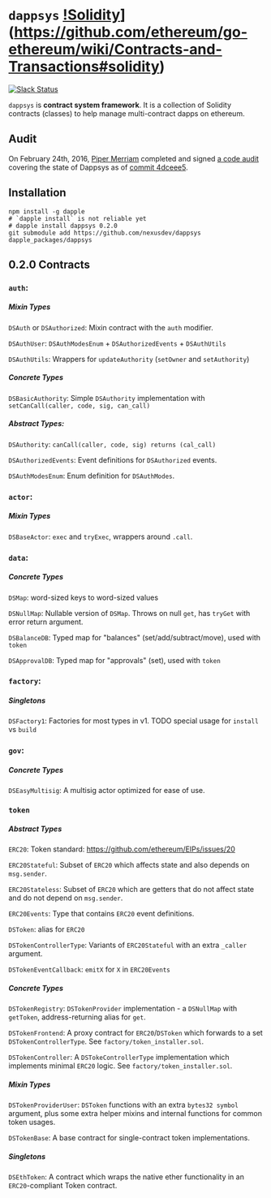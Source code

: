 `dappsys`  [!Solidity](https://img.shields.io/badge/language-solidity-lightgrey.svg?style=flat-square)](https://github.com/ethereum/go-ethereum/wiki/Contracts-and-Transactions#solidity)
===
[![Slack Status](http://slack.makerdao.com/badge.svg)](https://slack.makerdao.com)

`dappsys` is **contract system framework**. It is a collection of Solidity contracts (classes) to help manage multi-contract dapps on ethereum.

Audit
---

On February 24th, 2016, [Piper Merriam](https://keybase.io/pipermerriam)
completed and signed [a code
audit](https://github.com/nexusdev/dappsys/blob/master/doc/nexus-review-final-2016-02-24.md)
 covering the state of Dappsys as of [commit
4dceee5](https://github.com/nexusdev/dappsys/commit/4dceee5272b51744a89009907d5ca85a0a82faed).

Installation
---

    npm install -g dapple
    # `dapple install` is not reliable yet
    # dapple install dappsys 0.2.0
    git submodule add https://github.com/nexusdev/dappsys dapple_packages/dappsys


0.2.0 Contracts
---

### `auth`:

##### Mixin Types

`DSAuth` or `DSAuthorized`: Mixin contract with the `auth` modifier.

`DSAuthUser`: `DSAuthModesEnum` + `DSAuthorizedEvents` + `DSAuthUtils`

`DSAuthUtils`: Wrappers for `updateAuthority` (`setOwner` and `setAuthority`)

##### Concrete Types

`DSBasicAuthority`: Simple `DSAuthority` implementation with `setCanCall(caller, code, sig, can_call)`

##### Abstract Types:


`DSAuthority`: `canCall(caller, code, sig) returns (cal_call)`

`DSAuthorizedEvents`: Event definitions for `DSAuthorized` events.

`DSAuthModesEnum`: Enum definition for `DSAuthModes`.



### `actor`:

##### Mixin Types

`DSBaseActor`: `exec` and `tryExec`, wrappers around `.call`.


### `data`:

##### Concrete Types

`DSMap`: word-sized keys to word-sized values

`DSNullMap`: Nullable version of `DSMap`. Throws on null `get`, has `tryGet` with error return argument.

`DSBalanceDB`: Typed map for "balances" (set/add/subtract/move), used with `token`

`DSApprovalDB`: Typed map for "approvals" (set), used with `token`

### `factory`:

##### Singletons

`DSFactory1`: Factories for most types in v1. TODO special usage for `install` vs `build`

### `gov`:

##### Concrete Types

`DSEasyMultisig`: A multisig actor optimized for ease of use.


### `token`

##### Abstract Types

`ERC20`: Token standard: https://github.com/ethereum/EIPs/issues/20

`ERC20Stateful`: Subset of `ERC20` which affects state and also depends on `msg.sender`.

`ERC20Stateless`: Subset of `ERC20` which are getters that do not affect state and do not depend on `msg.sender`.

`ERC20Events`: Type that contains `ERC20` event definitions.


`DSToken`: alias for `ERC20`


`DSTokenControllerType`: Variants of `ERC20Stateful` with an extra `_caller` argument.

`DSTokenEventCallback`: `emitX` for `X` in `ERC20Events`

##### Concrete Types

`DSTokenRegistry`: `DSTokenProvider` implementation - a `DSNullMap` with `getToken`, address-returning alias for `get`.

`DSTokenFrontend`: A proxy contract for `ERC20`/`DSToken` which forwards to a set `DSTokenControllerType`. See `factory/token_installer.sol`.

`DSTokenController`: A `DSTokeControllerType` implementation which implements minimal `ERC20` logic. See `factory/token_installer.sol`.

##### Mixin Types

`DSTokenProviderUser`: `DSToken` functions with an extra `bytes32 symbol` argument, plus some extra helper mixins and internal functions for common token usages.

`DSTokenBase`: A base contract for single-contract token implementations.

##### Singletons

`DSEthToken`: A contract which wraps the native ether functionality in an `ERC20`-compliant Token contract.
